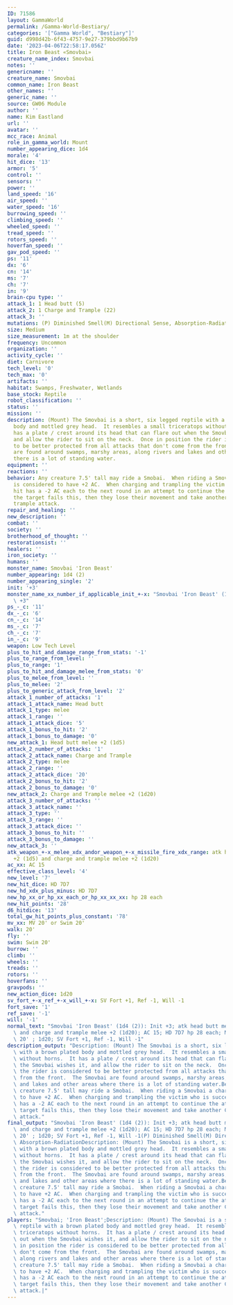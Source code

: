```yaml
---
ID: 71586
layout: GammaWorld
permalink: /Gamma-World-Bestiary/
categories: '["Gamma World", "Bestiary"]'
guid: d998d42b-6f43-4757-9e27-379bbd9b67b9
date: '2023-04-06T22:58:17.056Z'
title: Iron Beast «Smovbai»
creature_name_index: Smovbai
notes: ''
genericname: ''
creature_name: Smovbai
common_name: Iron Beast
other_names: ''
generic_name: ''
source: GW06 Module
author: ''
name: Kim Eastland
url: ''
avatar: ''
mcc_race: Animal
role_in_gamma_world: Mount
number_appearing_dice: 1d4
morale: '4'
hit_dice: '13'
armor: '5'
control: ''
sensors: ''
power: ''
land_speed: '16'
air_speed: ''
water_speed: '16'
burrowing_speed: ''
climbing_speed: ''
wheeled_speed: ''
tread_speed: ''
rotors_speed: ''
hoverfan_speed: ''
gav_pod_speed: ''
ps: '11'
dx: '6'
cn: '14'
ms: '7'
ch: '7'
in: '9'
brain-cpu type: ''
attack_1: 1 Head butt (5)
attack_2: 1 Charge and Trample (22)
attack_3: ''
mutations: (P) Diminished Smell(M) Directional Sense, Absorption-Radiation
size: Medium
size_measurement: 1m at the shoulder
frequency: Uncommon
organization: ''
activity_cycle: ''
diet: Carnivore
tech_level: '0'
tech_max: '0'
artifacts: ''
habitat: Swamps, Freshwater, Wetlands
base_stock: Reptile
robot_classification: ''
status: ''
mission: ''
description: (Mount) The Smovbai is a short, six legged reptile with a brown plated
  body and mottled grey head.  It resembles a small triceratops without horns.  It
  has a plate / crest around its head that can flare out when the Smovbai wishes it,
  and allow the rider to sit on the neck.  Once in position the rider is considered
  to be better protected from all attacks that don't come from the front.  The Smovbai
  are found around swamps, marshy areas, along rivers and lakes and other areas where
  there is a lot of standing water.
equipment: ''
reactions: ''
behavior: Any creature 7.5' tall may ride a Smobai.  When riding a Smovbai a character
  is considered to have +2 AC.  When charging and trampling the victim who is successfully
  hit has a -2 AC each to the next round in an attempt to continue the attack.  If
  the target fails this, then they lose their movement and take another Charge and
  trample attack.
repair_and_healing: ''
new_description: ''
combat: ''
society: ''
brotherhood_of_thought: ''
restorationsist: ''
healers: ''
iron_society: ''
humans: ''
monster_name: Smovbai 'Iron Beast'
number_appearing: 1d4 (2)
number_appearing_single: '2'
init: '+3'
monster_name_xx_number_if_applicable_init_+-x: "Smovbai 'Iron Beast' (1d4 (2)): Init\
  \ +3"
ps_-_c: '11'
dx_-_c: '6'
cn_-_c: '14'
ms_-_c: '7'
ch_-_c: '7'
in_-_c: '9'
weapon: Low Tech Level
plus_to_hit_and_damage_range_from_stats: '-1'
plus_to_range_from_level: ''
plus_to_range: '1'
plus_to_hit_and_damage_melee_from_stats: '0'
plus_to_melee_from_level: ''
plus_to_melee: '2'
plus_to_generic_attack_from_level: '2'
attack_1_number_of_attacks: '1'
attack_1_attack_name: Head butt
attack_1_type: melee
attack_1_range: ''
attack_1_attack_dice: '5'
attack_1_bonus_to_hit: '2'
attack_1_bonus_to_damage: '0'
new_attack_1: Head butt melee +2 (1d5)
attack_2_number_of_attacks: '1'
attack_2_attack_name: Charge and Trample
attack_2_type: melee
attack_2_range: ''
attack_2_attack_dice: '20'
attack_2_bonus_to_hit: '2'
attack_2_bonus_to_damage: '0'
new_attack_2: Charge and Trample melee +2 (1d20)
attack_3_number_of_attacks: ''
attack_3_attack_name: ''
attack_3_type: ''
attack_3_range: ''
attack_3_attack_dice: ''
attack_3_bonus_to_hit: ''
attack_3_bonus_to_damage: ''
new_attack_3: ''
atk_weapon_+-x_melee_xdx_andor_weapon_+-x_missile_fire_xdx_range: atk head butt melee
  +2 (1d5) and charge and trample melee +2 (1d20)
ac_xx: AC 15
effective_class_level: '4'
new_level: '7'
new_hit_dice: HD 7D7
new_hd_xdx_plus_minus: HD 7D7
new_hp_xx_or_hp_xx_each_or_hp_xx_xx_xx: hp 28 each
new_hit_points: '28'
d6_hitdice: '13'
total_gw_hit_points_plus_constant: '78'
mv_xx: MV 20' or Swim 20'
walk: 20'
fly: ''
swim: Swim 20'
burrow: ''
climb: ''
wheels: ''
treads: ''
rotors: ''
hoverfans: ''
gravpods: ''
new_action_dice: 1d20
sv_fort_+-x_ref_+-x_will_+-x: SV Fort +1, Ref -1, Will -1
fort_save: '1'
ref_save: '-1'
will: '-1'
normal_text: "Smovbai 'Iron Beast' (1d4 (2)): Init +3; atk head butt melee +2 (1d5)\
  \ and charge and trample melee +2 (1d20); AC 15; HD 7D7 hp 28 each; MV 20' or Swim\
  \ 20' ; 1d20; SV Fort +1, Ref -1, Will -1"
description_output: "Description: (Mount) The Smovbai is a short, six legged reptile\
  \ with a brown plated body and mottled grey head.  It resembles a small triceratops\
  \ without horns.  It has a plate / crest around its head that can flare out when\
  \ the Smovbai wishes it, and allow the rider to sit on the neck.  Once in position\
  \ the rider is considered to be better protected from all attacks that don't come\
  \ from the front.  The Smovbai are found around swamps, marshy areas, along rivers\
  \ and lakes and other areas where there is a lot of standing water.Behavior:Any\
  \ creature 7.5' tall may ride a Smobai.  When riding a Smovbai a character is considered\
  \ to have +2 AC.  When charging and trampling the victim who is successfully hit\
  \ has a -2 AC each to the next round in an attempt to continue the attack.  If the\
  \ target fails this, then they lose their movement and take another Charge and trample\
  \ attack."
final_output: "Smovbai 'Iron Beast' (1d4 (2)): Init +3; atk head butt melee +2 (1d5)\
  \ and charge and trample melee +2 (1d20); AC 15; HD 7D7 hp 28 each; MV 20' or Swim\
  \ 20' ; 1d20; SV Fort +1, Ref -1, Will -1(P) Diminished Smell(M) Directional Sense,\
  \ Absorption-RadiationDescription: (Mount) The Smovbai is a short, six legged reptile\
  \ with a brown plated body and mottled grey head.  It resembles a small triceratops\
  \ without horns.  It has a plate / crest around its head that can flare out when\
  \ the Smovbai wishes it, and allow the rider to sit on the neck.  Once in position\
  \ the rider is considered to be better protected from all attacks that don't come\
  \ from the front.  The Smovbai are found around swamps, marshy areas, along rivers\
  \ and lakes and other areas where there is a lot of standing water.Behavior:Any\
  \ creature 7.5' tall may ride a Smobai.  When riding a Smovbai a character is considered\
  \ to have +2 AC.  When charging and trampling the victim who is successfully hit\
  \ has a -2 AC each to the next round in an attempt to continue the attack.  If the\
  \ target fails this, then they lose their movement and take another Charge and trample\
  \ attack."
players: "Smovbai; 'Iron Beast';Description: (Mount) The Smovbai is a short, six legged\
  \ reptile with a brown plated body and mottled grey head.  It resembles a small\
  \ triceratops without horns.  It has a plate / crest around its head that can flare\
  \ out when the Smovbai wishes it, and allow the rider to sit on the neck.  Once\
  \ in position the rider is considered to be better protected from all attacks that\
  \ don't come from the front.  The Smovbai are found around swamps, marshy areas,\
  \ along rivers and lakes and other areas where there is a lot of standing water.Behavior:Any\
  \ creature 7.5' tall may ride a Smobai.  When riding a Smovbai a character is considered\
  \ to have +2 AC.  When charging and trampling the victim who is successfully hit\
  \ has a -2 AC each to the next round in an attempt to continue the attack.  If the\
  \ target fails this, then they lose their movement and take another Charge and trample\
  \ attack.|"
---
```

</br>
